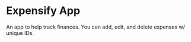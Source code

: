 # Expensify App

An app to help track finances. You can add, edit, and delete expenses w/ unique IDs.
